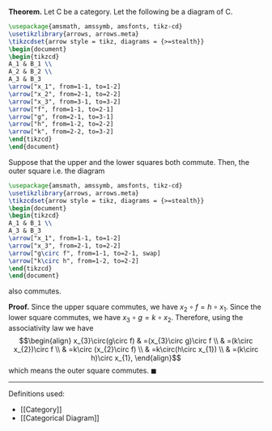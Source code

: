 **Theorem.** Let $\mathsf{C}$ be a category. Let the following be a diagram of $\mathsf{C}$.

```tikz
\usepackage{amsmath, amssymb, amsfonts, tikz-cd}
\usetikzlibrary{arrows, arrows.meta}
\tikzcdset{arrow style = tikz, diagrams = {>=stealth}}
\begin{document}
\begin{tikzcd}
A_1 & B_1 \\
A_2 & B_2 \\
A_3 & B_3
\arrow["x_1", from=1-1, to=1-2]
\arrow["x_2", from=2-1, to=2-2]
\arrow["x_3", from=3-1, to=3-2]
\arrow["f", from=1-1, to=2-1]
\arrow["g", from=2-1, to=3-1]
\arrow["h", from=1-2, to=2-2]
\arrow["k", from=2-2, to=3-2]
\end{tikzcd}
\end{document}
```

Suppose that the upper and the lower squares both commute. Then, the outer square i.e. the diagram

```tikz
\usepackage{amsmath, amssymb, amsfonts, tikz-cd}
\usetikzlibrary{arrows, arrows.meta}
\tikzcdset{arrow style = tikz, diagrams = {>=stealth}}
\begin{document}
\begin{tikzcd}
A_1 & B_1 \\
A_3 & B_3
\arrow["x_1", from=1-1, to=1-2]
\arrow["x_3", from=2-1, to=2-2]
\arrow["g\circ f", from=1-1, to=2-1, swap]
\arrow["k\circ h", from=1-2, to=2-2]
\end{tikzcd}
\end{document}
```

also commutes.

**Proof.** Since the upper square commutes, we have $x_{2}\circ f=h\circ x_{1}$. Since the lower square commutes, we have $x_{3}\circ g=k\circ x_{2}$. Therefore, using the associativity law we have
$$\begin{align}
x_{3}\circ(g\circ f) & =(x_{3}\circ g)\circ f \\
 & =(k\circ x_{2})\circ f \\
 & =k\circ (x_{2}\circ f) \\
 & =k\circ(h\circ x_{1}) \\
 & =(k\circ h)\circ x_{1},
\end{align}$$
which means the outer square commutes. $\blacksquare$
***
Definitions used:
- [[Category]]
- [[Categorical Diagram]]